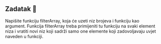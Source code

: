 ## Zadatak 📝

Napišite funkciju filterArray, koja će uzeti niz brojeva i funkciju kao argument. Funkcija filterArray treba primijeniti tu funkciju na svaki element niza i vratiti novi niz koji sadrži samo one elemente koji zadovoljavaju uvjet naveden u funkciji.